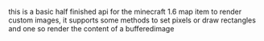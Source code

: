this is a basic half finished api for the minecraft 1.6 map item to render custom images, it supports some methods to set pixels or draw rectangles
and one so render the content of a bufferedimage